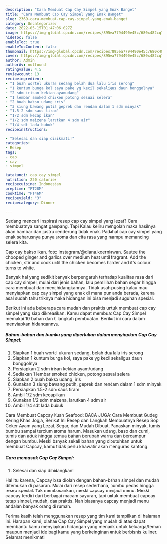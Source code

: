 ```yaml
---
description: "Cara Membuat Cap Cay Simpel yang Enak Banget"
title: "Cara Membuat Cap Cay Simpel yang Enak Banget"
slug: 2369-cara-membuat-cap-cay-simpel-yang-enak-banget
category: Uncategorized
date: 2022-05-15T01:47:06.027Z
image: https://img-global.cpcdn.com/recipes/895ea7794490e45c/680x482cq70/cap-cay-simpel-foto-resep-utama.jpg
hideToc: false
enableToc: true
enableTocContent: false
thumbnail: https://img-global.cpcdn.com/recipes/895ea7794490e45c/680x482cq70/cap-cay-simpel-foto-resep-utama.jpg
cover: https://img-global.cpcdn.com/recipes/895ea7794490e45c/680x482cq70/cap-cay-simpel-foto-resep-utama.jpg
author: Admin
authorAv: notfound
ratingvalue: 4.5
reviewcount: 13
recipeingredient:
- "1 buah wortel ukuran sedang belah dua lalu iris serong"
- "1 kuntum bunga kol saya pake yg kecil sekaligus daun bonggolnya"
- "2 sdm irisan kekian ayamudang"
- "1 lembar smoked chicken potong sesuai selera"
- "2 buah bakso udang iris"
- "3 siung bawang putih geprek dan rendam dalam 1 sdm minyak"
- "1.5-2 sdm saus tiram"
- "1/2 sdm kecap ikan"
- "1/2 sdm maizena larutkan 4 sdm air"
- "1/4 sdt lada bubuk"
recipeinstructions:

- "Selesai dan siap dinikmati!"
categories:
- Resep
tags:
- cap
- cay
- simpel

katakunci: cap cay simpel 
nutrition: 220 calories
recipecuisine: Indonesian
preptime: "PT28M"
cooktime: "PT46M"
recipeyield: "3"
recipecategory: Dinner

---
```



Sedang mencari inspirasi resep cap cay simpel yang lezat? Cara membuatnya sangat gampang. Tapi Kalau keliru mengolah maka hasilnya akan hambar dan justru cenderung tidak enak. Padahal cap cay simpel yang enak seharusnya punya aroma dan cita rasa yang mampu memancing selera kita.


Cap cay bakso ikan. foto: Instagram/@diana.koerniawan. Sautee the chooped ginger and garlics over medium heat until fragrant. Add the chicken, stir and cook until the chicken becomes harder and it&#39;s colour turns to white.

Banyak hal yang sedikit banyak berpengaruh terhadap kualitas rasa dari cap cay simpel, mulai dari jenis bahan, lalu pemilihan bahan segar hingga cara membuat dan menghidangkannya. Tidak usah pusing kalau mau menyiapkan cap cay simpel yang enak di mana pun anda berada, karena asal sudah tahu triknya maka hidangan ini bisa menjadi suguhan spesial.


Berikut ini ada beberapa cara mudah dan praktis untuk membuat cap cay simpel yang siap dikreasikan. Kamu dapat membuat Cap Cay Simpel memakai 10 bahan dan 0 langkah pembuatan. Berikut ini cara dalam menyiapkan hidangannya.

<!--inarticleads1-->

##### Bahan-bahan dan bumbu yang diperlukan dalam menyiapkan Cap Cay Simpel:

1. Siapkan 1 buah wortel ukuran sedang, belah dua lalu iris serong
1. Siapkan 1 kuntum bunga kol, saya pake yg kecil sekaligus daun bonggolnya
1. Persiapkan 2 sdm irisan kekian ayam/udang
1. Sediakan 1 lembar smoked chicken, potong sesuai selera
1. Siapkan 2 buah bakso udang, iris
1. Gunakan 3 siung bawang putih, geprek dan rendam dalam 1 sdm minyak
1. Persiapkan 1.5-2 sdm saus tiram
1. Ambil 1/2 sdm kecap ikan
1. Gunakan 1/2 sdm maizena, larutkan 4 sdm air
1. Ambil 1/4 sdt lada bubuk


Cara Membuat Capcay Kuah Seafood: BACA JUGA: Cara Membuat Gudeg Kering Khas Jogja, Berikut Ini Resep dan Langkah Membuatnya Resep Sop Ceker Ayam yang Lezat, Segar, dan Mudah Dibuat. Panaskan minyak, tumis bumbu sampai tercium aroma harum. Masukan udang, baso dan cumi, tumis dan aduk hingga semua bahan berubah warna dan bercampur dengan bumbu. Meski banyak sekali bahan yang dibutuhkan untuk membuat Capcay, kamu tidak perlu khawatir akan menguras kantong. 

<!--inarticleads2-->

##### Cara memasak Cap Cay Simpel:


1. Selesai dan siap dihidangkan!

Hal itu karena, Capcay bisa diolah dengan bahan-bahan simpel dan mudah ditemukan di pasaran. Mulai dari resep sederhana, bumbu pedas hingga resep spesial. Tak membosankan, meski capcay menjadi menu. Meski capcay terdiri dari berbagai macam sayuran, tapi untuk membuat capcay tetap simpel, mudah, dan praktis. Nah biasanya capcay menjadi menu andalan banyak orang di rumah. 

Terima kasih telah menggunakan resep yang tim kami tampilkan di halaman ini. Harapan kami, olahan Cap Cay Simpel yang mudah di atas dapat membantu kamu menyiapkan hidangan yang menarik untuk keluarga/teman maupun menjadi ide bagi kamu yang berkeinginan untuk berbisnis kuliner. Selamat menikmati
